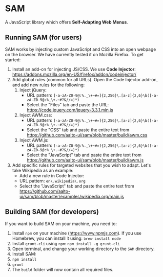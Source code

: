 # SAM
A JavaScript library which offers **Self-Adapting Web Menus**.

## Running SAM (for users)
SAM works by injecting custom JavaScript and CSS into an open webpage on the browser. We have currently tested it on Mozilla Firefox. To get started: 
1. Install an add-on for injecting JS/CSS. We use **Code Injector**: https://addons.mozilla.org/en-US/firefox/addon/codeinjector/
2. Add global rules (common for all URLs). Open the Code Injector add-on, and add new rules for the following: 
    1. Inject jQuery: 
        * URL pattern: `[-a-zA-Z0-9@:%._\+~#=]{2,256}\.[a-z]{2,6}\b([-a-zA-Z0-9@:%_\+.~#?&//=]*)`
        * Select the "Files" tab and paste the URL: https://code.jquery.com/jquery-3.3.1.min.js
    2. Inject AWM.css: 
        * URL pattern: `[-a-zA-Z0-9@:%._\+~#=]{2,256}\.[a-z]{2,6}\b([-a-zA-Z0-9@:%_\+.~#?&//=]*)`
        * Select the "CSS" tab and paste the entire text from https://github.com/aalto-ui/sam/blob/master/build/awm.css
    3. Inject AWM.js:
        * URL pattern: `[-a-zA-Z0-9@:%._\+~#=]{2,256}\.[a-z]{2,6}\b([-a-zA-Z0-9@:%_\+.~#?&//=]*)`
        * Select the "JavaScript" tab and paste the entire text from https://github.com/aalto-ui/sam/blob/master/build/awm.js
3. Add specific rules for targeted websites that you wish to adapt. Let's take Wikipedia as an example:
    * Add a new rule in Code Injector:
    * URL pattern: `en\.wikipedia\.org`
    * Select the "JavaScript" tab and paste the entire text from  https://github.com/aalto-ui/sam/blob/master/examples/wikipedia.org/main.js

      
## Building SAM (for developers)
If you want to build SAM on your machine, you need to:
1. Install `npm` on your machine (https://www.npmjs.com). If you use Homebrew, you can install it using: `brew install node`
2. Install `grunt-cli` using `npm`: `npm install -g grunt-cli`
3. Open terminal, and change your working directory to the `SAM` directory.
4. Install SAM:
  1. `npm install`
  2. `grunt`
5. The `build` folder will now contain all required files.
